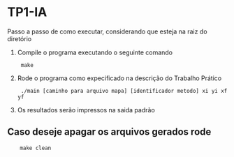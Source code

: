 # TP1-IA

Passo a passo de como executar, considerando que esteja na raiz do diretório

1. Compile o programa executando o seguinte comando

        make

2. Rode o programa como expecificado na descrição do Trabalho Prático

        ./main [caminho para arquivo mapa] [identificador metodo] xi yi xf yf

3. Os resultados serão impressos na saida padrão


## Caso deseje apagar os arquivos gerados rode

        make clean